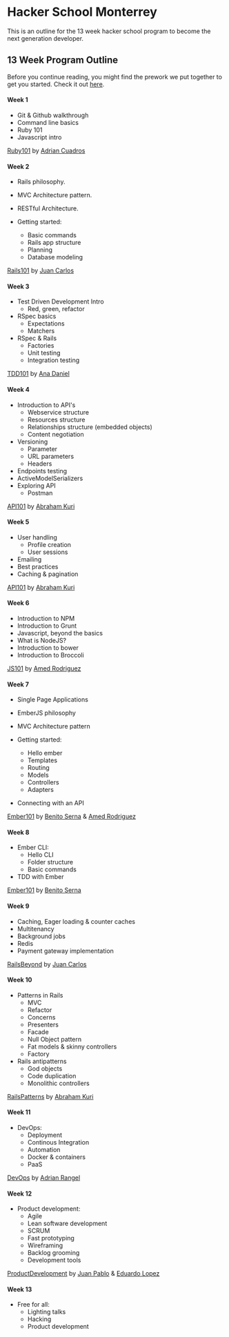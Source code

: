 # Hacker School Monterrey

This is an outline for the 13 week hacker school program to become the next generation developer.

## 13 Week Program Outline

Before you continue reading, you might find the prework we put together to get you started. Check it out [here](http://hackerschoolmty.github.io/prework/).

#### Week 1

* Git & Github walkthrough
* Command line basics
* Ruby 101
* Javascript intro

[Ruby101](https://github.com/hackerschoolmty/rbjs101) by [Adrian Cuadros](https://github.com/adriancuadros)

#### Week 2

* Rails philosophy.
* MVC Architecture pattern.
* RESTful Architecture.

* Getting started:
	* Basic commands
	* Rails app structure
	* Planning
	* Database modeling

[Rails101](https://github.com/hackerschoolmty/Rails101) by [Juan Carlos](https://github.com/zenbakiak)


#### Week 3

* Test Driven Development Intro
	* Red, green, refactor 
* RSpec basics
	* Expectations
	* Matchers
* RSpec & Rails
	* Factories	 
	* Unit testing
	* Integration testing

[TDD101](https://github.com/hackerschoolmty/TDD101) by [Ana Daniel](https://github.com/anadaniel)


#### Week 4

* Introduction to API's
	* Webservice structure
	* Resources structure
	* Relationships structure (embedded objects) 
	* Content negotiation
* Versioning
	* Parameter
	* URL parameters
	* Headers
* Endpoints testing
* ActiveModelSerializers
* Exploring API
	* Postman	

[API101]() by [Abraham Kuri](https://github.com/kurenn)


#### Week 5

* User handling
	* Profile creation
	* User sessions
* Emailing
* Best practices
* Caching & pagination

[API101]() by [Abraham Kuri](https://github.com/kurenn)

#### Week 6

* Introduction to NPM
* Introduction to Grunt
* Javascript, beyond the basics
* What is NodeJS?
* Introduction to bower
* Introduction to Broccoli

[JS101]() by [Amed Rodriguez](https://github.com/amedrz)

#### Week 7

* Single Page Applications
* EmberJS philosophy
* MVC Architecture pattern

* Getting started:
	* Hello ember 
	* Templates
	* Routing
	* Models
	* Controllers
	* Adapters
* Connecting with an API

[Ember101]() by [Benito Serna](https://github.com/bhserna) & [Amed Rodriguez](https://github.com/amedrz)

#### Week 8

* Ember CLI:
	* Hello CLI
	* Folder structure
	* Basic commands
* TDD with Ember

[Ember101]() by [Benito Serna](https://github.com/bhserna)

#### Week 9

* Caching, Eager loading & counter caches
* Multitenancy
* Background jobs
* Redis
* Payment gateway implementation

[RailsBeyond]() by [Juan Carlos](https://github.com/zenbakiak)

#### Week 10

* Patterns in Rails
	* MVC
	* Refactor
	* Concerns
	* Presenters
	* Facade
	* Null Object pattern
	* Fat models & skinny controllers
	* Factory
* Rails antipatterns
	* God objects
	* Code duplication
	* Monolithic controllers

[RailsPatterns]() by [Abraham Kuri](https://github.com/kurenn)

#### Week 11

* DevOps:
	* Deployment
	* Continous Integration
	* Automation
	* Docker & containers
	* PaaS

[DevOps]() by [Adrian Rangel](https://github.com/acrogenesis)

#### Week 12

* Product development:
	* Agile
	* Lean software development
	* SCRUM
	* Fast prototyping
	* Wireframing
	* Backlog grooming
	* Development tools

[ProductDevelopment]() by [Juan Pablo](https://github.com/juanpabloe) & [Eduardo Lopez](https://github.com/edolopez)

#### Week 13

* Free for all:
	* Lighting talks
	* Hacking
	* Product development 







